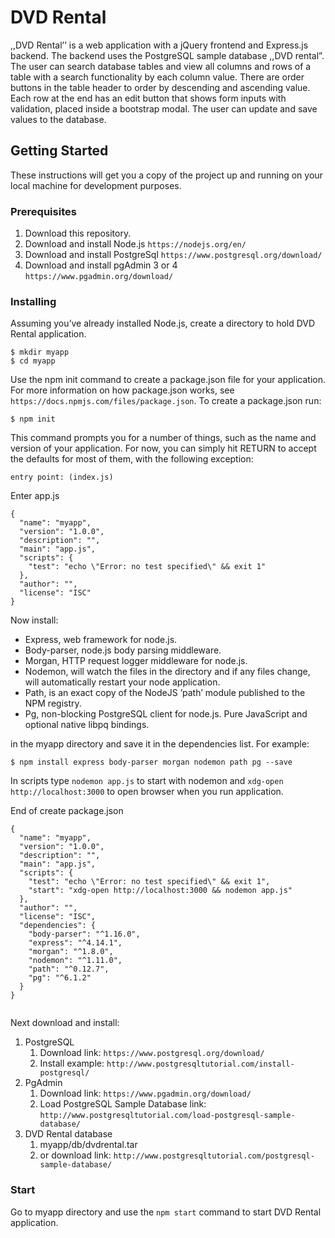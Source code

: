 # DVD Rental
,,DVD Rental’’ is a web application with a jQuery frontend and Express.js 
backend. The backend uses the PostgreSQL sample database ,,DVD rental”.
The user can search database tables and view all columns and rows of a table
with a search functionality by each column value. There are order buttons in the 
table header to order by descending and ascending value. Each row at the end 
has an edit button that shows form inputs with validation, placed inside a 
bootstrap modal. The user can update and save values to the database.  

## Getting Started

These instructions will get you a copy of the project up and running on your local machine for development purposes.

### Prerequisites

1. Download this repository.
2. Download and install Node.js  ``` https://nodejs.org/en/ ```
3. Download and install PostgreSql ``` https://www.postgresql.org/download/ ``` 
4. Download and install pgAdmin 3 or 4 ``` https://www.pgadmin.org/download/ ```

### Installing

Assuming you’ve already installed Node.js, create a directory to hold DVD Rental application.
``` 
$ mkdir myapp
$ cd myapp
```
Use the npm init command to create a package.json file for your application. For more information on how package.json works, see ``` https://docs.npmjs.com/files/package.json ```.
To create a package.json run:

``` 
$ npm init
```

This command prompts you for a number of things, such as the name and version of your application. For now, you can simply hit RETURN to accept the defaults for most of them, with the following exception:

```
entry point: (index.js)
```
Enter app.js
 
```
{
  "name": "myapp",
  "version": "1.0.0",
  "description": "",
  "main": "app.js",
  "scripts": {
    "test": "echo \"Error: no test specified\" && exit 1"
  },
  "author": "",
  "license": "ISC"
}
```
 Now install: 
 * Express, web framework for node.js.
 * Body-parser, node.js body parsing middleware.
 * Morgan, HTTP request logger middleware for node.js.
 * Nodemon, will watch the files in the directory and if any files change, will automatically restart your node application.
 * Path, is an exact copy of the NodeJS ’path’ module published to the NPM registry.
 * Pg, non-blocking PostgreSQL client for node.js. Pure JavaScript and optional native libpq bindings.

in the myapp directory and save it in the dependencies list. For example:

```
$ npm install express body-parser morgan nodemon path pg --save
```
In scripts type ``` nodemon app.js ``` to start with nodemon and ``` xdg-open http://localhost:3000 ``` to open browser when you run application.

End of create package.json
```
{
  "name": "myapp",
  "version": "1.0.0",
  "description": "",
  "main": "app.js",
  "scripts": {
    "test": "echo \"Error: no test specified\" && exit 1",
    "start": "xdg-open http://localhost:3000 && nodemon app.js"
  },
  "author": "",
  "license": "ISC",
  "dependencies": {
    "body-parser": "^1.16.0",
    "express": "^4.14.1",
    "morgan": "^1.8.0",
    "nodemon": "^1.11.0",
    "path": "^0.12.7",
    "pg": "^6.1.2"
  }
}


```
 Next download and install:
 1. PostgreSQL 
    1. Download link: ``` https://www.postgresql.org/download/ ```
    2. Install example: ``` http://www.postgresqltutorial.com/install-postgresql/ ```
 2. PgAdmin
    1. Download link: ``` https://www.pgadmin.org/download/ ```
    2. Load PostgreSQL Sample Database link: ``` http://www.postgresqltutorial.com/load-postgresql-sample-database/ ```
 3. DVD Rental database
    1. myapp/db/dvdrental.tar
    2. or download link: ``` http://www.postgresqltutorial.com/postgresql-sample-database/ ```



### Start

Go to myapp directory and use the ``` npm start ``` command to start DVD Rental application.
